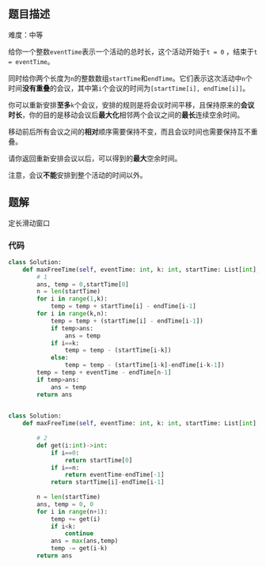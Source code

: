 ## 题目描述
难度：中等

给你一个整数`eventTime`表示一个活动的总时长，这个活动开始于`t = 0` ，结束于`t = eventTime`。

同时给你两个长度为`n`的整数数组`startTime`和`endTime`。它们表示这次活动中`n`个时间**没有重叠**的会议，其中第`i`个会议的时间为`[startTime[i], endTime[i]]`。

你可以重新安排**至多**`k`个会议，安排的规则是将会议时间平移，且保持原来的**会议时长**，你的目的是移动会议后**最大化**相邻两个会议之间的**最长**连续空余时间。

移动前后所有会议之间的**相对**顺序需要保持不变，而且会议时间也需要保持互不重叠。

请你返回重新安排会议以后，可以得到的**最大**空余时间。

注意，会议**不能**安排到整个活动的时间以外。

## 题解
定长滑动窗口


### 代码

```python
class Solution:
    def maxFreeTime(self, eventTime: int, k: int, startTime: List[int], endTime: List[int]) -> int:
        # 1
        ans, temp = 0,startTime[0]
        n = len(startTime)
        for i in range(1,k):
            temp = temp + startTime[i] - endTime[i-1]
        for i in range(k,n):
            temp = temp + (startTime[i] - endTime[i-1])
            if temp>ans:
                ans = temp
            if i==k:
                temp = temp - (startTime[i-k])
            else:
                temp = temp - (startTime[i-k]-endTime[i-k-1])
        temp = temp + eventTime - endTime[n-1]
        if temp>ans:
            ans = temp
        return ans
        
```

```python
class Solution:
    def maxFreeTime(self, eventTime: int, k: int, startTime: List[int], endTime: List[int]) -> int:
        
        # 2
        def get(i:int)->int:
            if i==0:
                return startTime[0]
            if i==n:
                return eventTime-endTime[-1]
            return startTime[i]-endTime[i-1]
        
        n = len(startTime)
        ans, temp = 0, 0
        for i in range(n+1):
            temp += get(i)
            if i<k:
                continue
            ans = max(ans,temp)
            temp -= get(i-k)
        return ans
```
